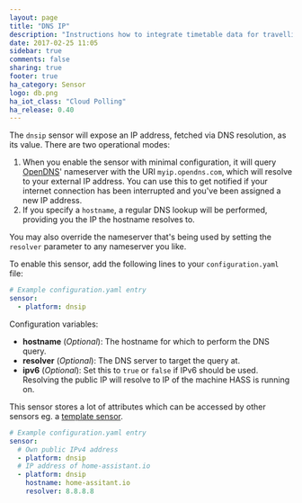 ```yaml
---
layout: page
title: "DNS IP"
description: "Instructions how to integrate timetable data for travelling in Germany within Home Assistant."
date: 2017-02-25 11:05
sidebar: true
comments: false
sharing: true
footer: true
ha_category: Sensor
logo: db.png
ha_iot_class: "Cloud Polling"
ha_release: 0.40
---
```



The `dnsip` sensor will expose an IP address, fetched via DNS resolution, as its value. There are two operational modes:

1. When you enable the sensor with minimal configuration, it will query [OpenDNS](https://www.opendns.com/)' nameserver with the URI `myip.opendns.com`, which will resolve to your external IP address. You can use this to get notified if your internet connection has been interrupted and you've been assigned a new IP address.
2. If you specify a `hostname`, a regular DNS lookup will be performed, providing you the IP the hostname resolves to.

You may also override the nameserver that's being used by setting the `resolver` parameter to any nameserver you like.

To enable this sensor, add the following lines to your `configuration.yaml` file:

```yaml
# Example configuration.yaml entry
sensor:
  - platform: dnsip
```

Configuration variables:

- **hostname** (*Optional*): The hostname for which to perform the DNS query.
- **resolver** (*Optional*): The DNS server to target the query at.
- **ipv6** (*Optional*): Set this to `true` or `false` if IPv6 should be used. Resolving the public IP will resolve to IP of the machine HASS is running on.

This sensor stores a lot of attributes which can be accessed by other sensors eg. a [template sensor](/components/sensor.template/).

```yaml
# Example configuration.yaml entry
sensor:
  # Own public IPv4 address
  - platform: dnsip
  # IP address of home-assistant.io
  - platform: dnsip
    hostname: home-assitant.io
    resolver: 8.8.8.8
```
